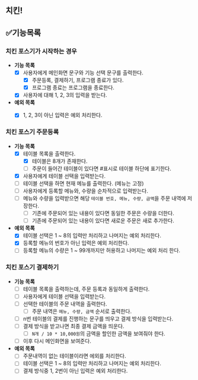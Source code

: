 ## 치킨!

## ✅기능목록

### 치킨 포스기가 시작하는 경우
- **기능 목록**
  - [x] 사용자에게 메인화면 문구와 기능 선택 문구를 출력한다.
    - [X] 주문등록, 결제하기, 프로그램 종료가 있다.
    - [X] 프로그램 종료는 프로그램을 종료한다.
  - [X] 사용자에 대해 1, 2, 3의 입력을 받는다.

- **예외 목록**
  - [X] 1, 2, 3이 아닌 입력은 예외 처리한다.

  
### 치킨 포스기 주문등록
- **기능 목록**
  - [X] 테이블 목록을 출력한다.
    - [X] 테이블은 8개가 존재한다.
    - [ ] 주문이 들어간 테이블이 있다면 #표시로 테이블 하단에 표기한다.
  - [X] 사용자에게 테이블 선택을 입력받는다.
  - [ ] 테이블 선택을 하면 현재 메뉴를 출력한다. (메뉴는 고정)
  - [ ] 사용자에게 등록할 메뉴와, 수량을 순차적으로 입력받는다.
  - [ ] 메뉴와 수량을 입력받으면 해당 `테이블 번호, 메뉴, 수량, 금액`을 주문 내역에 저장한다.
    - [ ] 기존에 주문되어 있는 내용이 있다면 동일한 주문은 수량을 더한다.
    - [ ] 기존에 주문되어 있는 내용이 있다면 새로운 주문은 새로 추가한다.

- **예외 목록**
  - [X] 테이블 선택은 1 ~ 8의 입력만 처리하고 나머지는 예외 처리한다.
  - [X] 등록할 메뉴의 번호가 아닌 입력은 예외 처리한다.
  - [ ] 등록할 메뉴의 수량은 1 ~ 99개까지만 허용하고 나머지는 예외 처리 한다.

### 치킨 포스기 결제하기
- **기능 목록**
  - [ ] 테이블 목록을 출력하는데, 주문 등록과 동일하게 출력한다.
  - [ ] 사용자에게 테이블 선택을 입력받는다.
  - [ ] 선택한 테이블의 주문 내역을 출력한다.
    - [ ] 주문 내역은 `메뉴, 수량, 금액` 순서로 출력한다.
  - [ ] n번 테이블의 결제를 진행하는 문구를 띄우고 결제 방식을 입력받는다.
  - [ ] 결제 방식을 받고나면 최종 결제 금액을 띄운다.
    - [ ] `N개 / 10 * 10,000원`의 금액을 할인한 금액을 보여줘야 한다.
  - [ ] 이후 다시 메인화면을 보여준다.

- **예외 목록**
  - [ ] 주문내역이 없는 테이블이라면 에외를 처리한다.
  - [ ] 테이블 선택은 1 ~ 8의 입력만 처리하고 나머지는 예외 처리한다.
  - [ ] 결제 방식중 1, 2번이 아닌 입력은 예외 처리한다.
